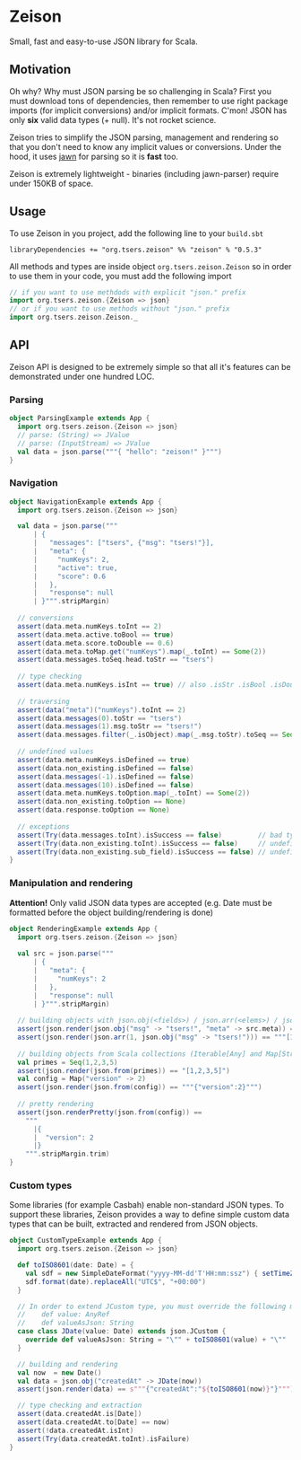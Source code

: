 # Zeison

Small, fast and easy-to-use JSON library for Scala.

## Motivation

Oh why? Why must JSON parsing be so challenging in Scala? First you must
download tons of dependencies, then remember to use right package imports (for
implicit conversions) and/or implicit formats. C'mon! JSON has only **six** 
valid data types (+ null). It's not rocket science.

Zeison tries to simplify the JSON parsing, management and rendering so that
you don't need to know any implicit values or conversions. Under the hood, it 
uses [jawn](https://github.com/non/jawn) for parsing so it is **fast** too.

Zeison is extremely lightweight - binaries (including jawn-parser) require under 
150KB of space.


## Usage

To use Zeison in you project, add the following line to your `build.sbt`

    libraryDependencies += "org.tsers.zeison" %% "zeison" % "0.5.3"

All methods and types are inside object `org.tsers.zeison.Zeison` so in order to
use them in your code, you must add the following import

```scala
// if you want to use methdods with explicit "json." prefix
import org.tsers.zeison.{Zeison => json}
// or if you want to use methods without "json." prefix
import org.tsers.zeison.Zeison._
```


## API

Zeison API is designed to be extremely simple so that all it's features can be
demonstrated under one hundred LOC.

### Parsing

```scala
object ParsingExample extends App {
  import org.tsers.zeison.{Zeison => json}
  // parse: (String) => JValue
  // parse: (InputStream) => JValue
  val data = json.parse("""{ "hello": "zeison!" }""")
}
```

### Navigation

```scala
object NavigationExample extends App {
  import org.tsers.zeison.{Zeison => json}

  val data = json.parse("""
      | {
      |   "messages": ["tsers", {"msg": "tsers!"}],
      |   "meta": {
      |     "numKeys": 2,
      |     "active": true,
      |     "score": 0.6
      |   },
      |   "response": null
      | }""".stripMargin)
  
  // conversions
  assert(data.meta.numKeys.toInt == 2)
  assert(data.meta.active.toBool == true)
  assert(data.meta.score.toDouble == 0.6)
  assert(data.meta.toMap.get("numKeys").map(_.toInt) == Some(2))
  assert(data.messages.toSeq.head.toStr == "tsers")
  
  // type checking
  assert(data.meta.numKeys.isInt == true) // also .isStr .isBool .isDouble .isArray .isObject .isNull .isDefined
  
  // traversing
  assert(data("meta")("numKeys").toInt == 2)
  assert(data.messages(0).toStr == "tsers")
  assert(data.messages(1).msg.toStr == "tsers!")
  assert(data.messages.filter(_.isObject).map(_.msg.toStr).toSeq == Seq("tsers!"))
  
  // undefined values
  assert(data.meta.numKeys.isDefined == true)
  assert(data.non_existing.isDefined == false)
  assert(data.messages(-1).isDefined == false)
  assert(data.messages(10).isDefined == false)
  assert(data.meta.numKeys.toOption.map(_.toInt) == Some(2))
  assert(data.non_existing.toOption == None)
  assert(data.response.toOption == None)
  
  // exceptions
  assert(Try(data.messages.toInt).isSuccess == false)         // bad type cast
  assert(Try(data.non_existing.toInt).isSuccess == false)     // undefined has no value
  assert(Try(data.non_existing.sub_field).isSuccess == false) // undefined has no member x
}
```

### Manipulation and rendering

**Attention!** Only valid JSON data types are accepted (e.g. Date must be formatted before
the object building/rendering is done)

```scala
object RenderingExample extends App {
  import org.tsers.zeison.{Zeison => json}
  
  val src = json.parse("""
      | {
      |   "meta": {
      |     "numKeys": 2
      |   },
      |   "response": null
      | }""".stripMargin)
  
  // building objects with json.obj(<fields>) / json.arr(<elems>) / json.from(<any>)
  assert(json.render(json.obj("msg" -> "tsers!", "meta" -> src.meta)) == """{"msg":"tsers!","meta":{"numKeys":2}}""")
  assert(json.render(json.arr(1, json.obj("msg" -> "tsers!"))) == """[1,{"msg":"tsers!"}]""")
  
  // building objects from Scala collections (Iterable[Any] and Map[String, Any] supported)
  val primes = Seq(1,2,3,5)
  assert(json.render(json.from(primes)) == "[1,2,3,5]")
  val config = Map("version" -> 2)
  assert(json.render(json.from(config)) == """{"version":2}""")
  
  // pretty rendering
  assert(json.renderPretty(json.from(config)) ==
    """
      |{
      |  "version": 2
      |}
    """.stripMargin.trim)
}
```

### Custom types

Some libraries (for example Casbah) enable non-standard JSON types. To support 
these libraries, Zeison provides a way to define simple custom data types that 
can be built, extracted and rendered from JSON objects. 

```scala
object CustomTypeExample extends App {
  import org.tsers.zeison.{Zeison => json}

  def toISO8601(date: Date) = {
    val sdf = new SimpleDateFormat("yyyy-MM-dd'T'HH:mm:ssz") { setTimeZone(TimeZone.getTimeZone("UTC")) }
    sdf.format(date).replaceAll("UTC$", "+00:00")
  }

  // In order to extend JCustom type, you must override the following methods:
  //    def value: AnyRef
  //    def valueAsJson: String
  case class JDate(value: Date) extends json.JCustom {
    override def valueAsJson: String = "\"" + toISO8601(value) + "\""
  }

  // building and rendering
  val now  = new Date()
  val data = json.obj("createdAt" -> JDate(now))
  assert(json.render(data) == s"""{"createdAt":"${toISO8601(now)}"}""")

  // type checking and extraction
  assert(data.createdAt.is[Date])
  assert(data.createdAt.to[Date] == now)
  assert(!data.createdAt.isInt)
  assert(Try(data.createdAt.toInt).isFailure)
}
``` 
